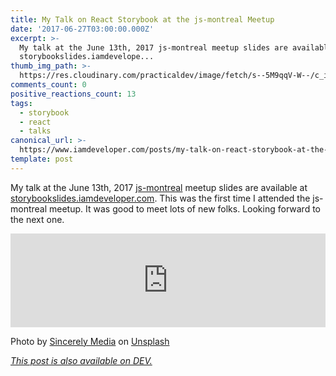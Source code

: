 ```yaml
---
title: My Talk on React Storybook at the js-montreal Meetup
date: '2017-06-27T03:00:00.000Z'
excerpt: >-
  My talk at the June 13th, 2017 js-montreal meetup slides are available at
  storybookslides.iamdevelope...
thumb_img_path: >-
  https://res.cloudinary.com/practicaldev/image/fetch/s--5M9qqV-W--/c_imagga_scale,f_auto,fl_progressive,h_420,q_auto,w_1000/https://thepracticaldev.s3.amazonaws.com/i/7ss87wh6suac1t8n4gz6.jpg
comments_count: 0
positive_reactions_count: 13
tags:
  - storybook
  - react
  - talks
canonical_url: >-
  https://www.iamdeveloper.com/posts/my-talk-on-react-storybook-at-the-js-montreal-meetup-2598/
template: post
---
```



My talk at the June 13th, 2017 [js-montreal](http://js-montreal.org) meetup slides are available at [storybookslides.iamdeveloper.com](https://storybookslides.iamdeveloper.com). This was the first time I attended the js-montreal meetup. It was good to meet lots of new folks. Looking forward to the next one.


<iframe class="liquidTag" src="https://dev.to/embed/github?args=https%3A%2F%2Fgithub.com%2Fnickytonline%2Fjs-montreal-storybook-talk-2017-06-13" style="border: 0; width: 100%;"></iframe>


Photo by [Sincerely Media](https://unsplash.com/@sincerelymedia?utm_source=unsplash&utm_medium=referral&utm_content=creditCopyText) on [Unsplash](https://unsplash.com/?utm_source=unsplash&utm_medium=referral&utm_content=creditCopyText)

*[This post is also available on DEV.](https://dev.to/nickytonline/my-talk-on-react-storybook-at-the-js-montreal-meetup-2598)*


<script>
const parent = document.getElementsByTagName('head')[0];
const script = document.createElement('script');
script.type = 'text/javascript';
script.src = 'https://cdnjs.cloudflare.com/ajax/libs/iframe-resizer/4.1.1/iframeResizer.min.js';
script.charset = 'utf-8';
script.onload = function() {
    window.iFrameResize({}, '.liquidTag');
};
parent.appendChild(script);
</script>    
